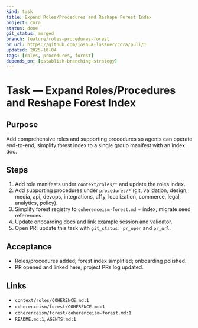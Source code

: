 ```yaml
---
kind: task
title: Expand Roles/Procedures and Reshape Forest Index
project: cora
status: done
git_status: merged
branch: feature/roles-procedures-forest
pr_url: https://github.com/joshua-lossner/cora/pull/1
updated: 2025-10-04
tags: [roles, procedures, forest]
depends_on: [establish-branching-strategy]
---
```


# Task — Expand Roles/Procedures and Reshape Forest Index

## Purpose
Add comprehensive roles and supporting procedures so agents can operate end-to-end; simplify forest index to a single group manifest with an index doc.

## Steps
1. Add role manifests under `context/roles/*` and update the roles index.
2. Add supporting procedures under `procedures/*` (git, validation, design, media, api, devops, integrations, a11y, localization, commerce, legal, analytics, policy).
3. Simplify forest registry to `coherenceism-forest.md` + index; migrate seed references.
4. Update onboarding docs and link example session and validator.
5. Open PR; update this task with `git_status: pr_open` and `pr_url`.

## Acceptance
- Roles/procedures added; forest index simplified; onboarding polished.
- PR opened and linked here; project PRs log updated.

## Links
- `context/roles/COHERENCE.md:1`
- `coherenceism/forest/COHERENCE.md:1`
- `coherenceism/forest/coherenceism-forest.md:1`
- `README.md:1`, `AGENTS.md:1`
